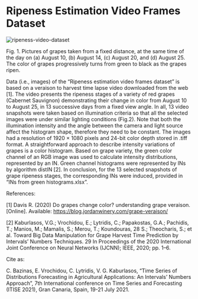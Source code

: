 # Ripeness Estimation Video Frames Dataset
![ripeness-video-dataset](https://user-images.githubusercontent.com/26176656/123220888-09a81680-d4d7-11eb-827f-928bd568c786.png)

Fig. 1. Pictures of grapes taken from a fixed distance, at the same time of the day on (a) August 10, (b) August 14, (c) August 20, and (d) August 25. The color of grapes progressively turns from green to black as the grapes ripen.

Data (i.e., images) of the “Ripeness estimation video frames dataset” is based on a veraison to harvest time lapse video downloaded from the web [1]. The video presents the ripeness stages of a variety of red grapes (Cabernet Sauvignon) demonstrating their change in color from August 10 to August 25, in 13 successive days from a fixed view angle. In all, 13 video snapshots were taken based on illumination criteria so that all the selected images were under similar lighting conditions (Fig.2). Note that both the illumination intensity and the angle between the camera and light source affect the histogram shape, therefore they need to be constant. The images had a resolution of 1920 × 1080 pixels and 24-bit color depth stored in .tiff format. A straightforward approach to describe intensity variations of grapes is a color histogram. Based on grape variety, the green color channel of an RGB image was used to calculate intensity distributions, represented by an IN. Green channel histograms were represented by INs by algorithm distIN [2]. In conclusion, for the 13 selected snapshots of grape ripeness stages, the corresponding INs were induced, provided in “INs from green histograms.xlsx”.


References:

[1] Davis R. (2020) Do grapes change color? understanding grape veraison. [Online]. Available: https://blog.jordanwinery.com/grape-veraison/

[2] Kaburlasos, V.G.; Vrochidou, E.; Lytridis, C.; Papakostas, G.A.; Pachidis, T.; Manios, M.; Mamalis, S.; Merou, T.; Koundouras, 28 S.; Theocharis, S.; et al. Toward Big Data Manipulation for Grape Harvest Time Prediction by Intervals’ Numbers Techniques. 29 In Proceedings of the 2020 International Joint Conference on Neural Networks (IJCNN); IEEE, 2020; pp. 1–6.

Cite as:

C. Bazinas, E. Vrochidou, C. Lytridis, V. G. Kaburlasos, “Time Series of Distributions Forecasting in Agricultural Applications: An Intervals’ Numbers Approach”, 7th International conference on Time Series and Forecasting (ITISE 2021), Gran Canaria, Spain, 19-21 July 2021.
